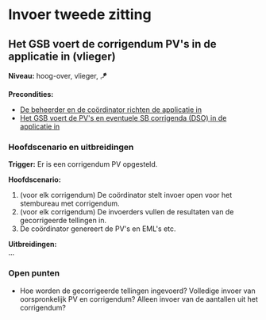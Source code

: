 # Invoer tweede zitting

## Het GSB voert de corrigendum PV's in de applicatie in (vlieger)

__Niveau:__ hoog-over, vlieger, 🪁

__Precondities:__

- [De beheerder en de coördinator richten de applicatie in](./Installatie-en-inrichting-applicatie.md#de-beheerder-en-de-coördinator-richten-de-applicatie-in-vlieger)
- [Het GSB voert de PV's en eventuele SB corrigenda (DSO) in de applicatie in](./invoer-eerste-zitting.md#het-gsb-voert-de-pvs-en-eventuele-sb-corrigenda-dso-in-de-applicatie-in-vlieger)

### Hoofdscenario en uitbreidingen

__Trigger:__ Er is een corrigendum PV opgesteld.

__Hoofdscenario:__  

1. (voor elk corrigendum) De coördinator stelt invoer open voor het stembureau met corrigendum.
2. (voor elk corrigendum) De invoerders vullen de resultaten van de gecorrigeerde tellingen in.
3. De coördinator genereert de PV's en EML's etc.

__Uitbreidingen:__  
...

### Open punten

- Hoe worden de gecorrigeerde tellingen ingevoerd? Volledige invoer van oorspronkelijk PV en corrigendum? Alleen invoer van de aantallen uit het corrigendum?

